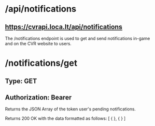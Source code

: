 # /api/notifications
## https://cvrapi.loca.lt/api/notifications
The /notifications endpoint is used to get and send notifications in-game and on the CVR website to users.

# /notifications/get
## Type: GET
## Authorization: Bearer <InGameToken>

Returns the JSON Array of the token user's pending notifications.

Returns 200 OK with the data formatted as follows:
[
     {
          <NOTIFICATION DATA HERE>
     },
     {
          <NOTIFICATION DATA HERE>
     }
]